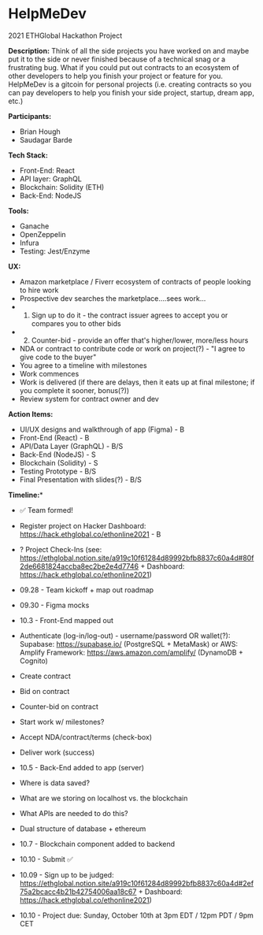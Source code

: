 # HelpMeDev
2021 ETHGlobal Hackathon Project

**Description:** Think of all the side projects you have worked on and maybe put it to the side or never finished because of a technical snag or a frustrating bug. What if you could put out contracts to an ecosystem of other developers to help you finish your project or feature for you. HelpMeDev is a gitcoin for personal projects (i.e. creating contracts so you can pay developers to help you finish your side project, startup, dream app, etc.)

**Participants:**
- Brian Hough
- Saudagar Barde

**Tech Stack:**
- Front-End: React
- API layer: GraphQL
- Blockchain: Solidity (ETH)
- Back-End: NodeJS

**Tools:**
- Ganache
- OpenZeppelin
- Infura
- Testing: Jest/Enzyme

**UX:**
- Amazon marketplace / Fiverr ecosystem of contracts of people looking to hire work
- Prospective dev searches the marketplace....sees work...
- 1. Sign up to do it - the contract issuer agrees to accept you or compares you to other bids
- 2. Counter-bid - provide an offer that's higher/lower, more/less hours
- NDA or contract to contribute code or work on project(?) - "I agree to give code to the buyer"
- You agree to a timeline with milestones
- Work commences
- Work is delivered (if there are delays, then it eats up at final milestone; if you complete it sooner, bonus(?))
- Review system for contract owner and dev

**Action Items:**
- UI/UX designs and walkthrough of app (Figma) - B
- Front-End (React) - B
- API/Data Layer (GraphQL) - B/S
- Back-End (NodeJS) - S
- Blockchain (Solidity) - S
- Testing Prototype - B/S
- Final Presentation with slides(?) - B/S


**Timeline:***
- ✅ Team formed!
- Register project on Hacker Dashboard: https://hack.ethglobal.co/ethonline2021 - B
- ? Project Check-Ins (see: https://ethglobal.notion.site/a919c10f61284d89992bfb8837c60a4d#80f2de6681824accba8ec2be2e4d7746 + Dashboard: https://hack.ethglobal.co/ethonline2021)

- 09.28 - Team kickoff + map out roadmap
- 09.30 - Figma mocks
- 10.3 - Front-End mapped out
-   Authenticate (log-in/log-out) - username/password OR wallet(?): Supabase: https://supabase.io/ (PostgreSQL + MetaMask) or AWS: Amplify Framework: https://aws.amazon.com/amplify/ (DynamoDB + Cognito)
-   Create contract
-   Bid on contract
-   Counter-bid on contract
-   Start work w/ milestones?
-   Accept NDA/contract/terms (check-box)
-   Deliver work (success)
- 10.5 - Back-End added to app (server)
-   Where is data saved?
-   What are we storing on localhost vs. the blockchain
-   What APIs are needed to do this?
-   Dual structure of database + ethereum
- 10.7 - Blockchain component added to backend
- 10.10 - Submit ✅

- 10.09 - Sign up to be judged: https://ethglobal.notion.site/a919c10f61284d89992bfb8837c60a4d#2ef75a2bcacc4b21b42754006aa18c67 + Dashboard: https://hack.ethglobal.co/ethonline2021)
- 10.10 - Project due: Sunday, October 10th at 3pm EDT / 12pm PDT / 9pm CET

